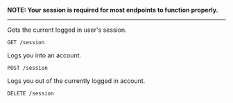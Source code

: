 **NOTE: Your session is required for most endpoints to function properly.**

***

Gets the current logged in user's session.

`GET /session`

Logs you into an account.

`POST /session`

Logs you out of the currently logged in account.

`DELETE /session`

